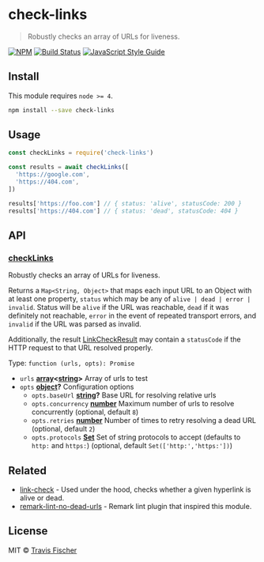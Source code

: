 # check-links

> Robustly checks an array of URLs for liveness.

[![NPM](https://img.shields.io/npm/v/check-links.svg)](https://www.npmjs.com/package/check-links) [![Build Status](https://travis-ci.com/transitive-bullshit/check-links.svg?branch=master)](https://travis-ci.com/transitive-bullshit/check-links) [![JavaScript Style Guide](https://img.shields.io/badge/code_style-standard-brightgreen.svg)](https://standardjs.com)

## Install

This module requires `node >= 4`.

```bash
npm install --save check-links
```

## Usage

```js
const checkLinks = require('check-links')

const results = await checkLinks([
  'https://google.com',
  'https://404.com',
])

results['https://foo.com'] // { status: 'alive', statusCode: 200 }
results['https://404.com'] // { status: 'dead', statusCode: 404 }
```

## API

<!-- Generated by documentation.js. Update this documentation by updating the source code. -->

### [checkLinks](https://github.com/transitive-bullshit/check-links/blob/2cb93ca6302439fae42db71e238e6e1b98bfa1b6/index.js#L41-L80)

Robustly checks an array of URLs for liveness.

Returns a `Map<String, Object>` that maps each input URL to an Object with at least
one property, `status` which may be any of `alive | dead | error | invalid`. Status
will be `alive` if the URL was reachable, `dead` if it was definitely not reachable,
`error` in the event of repeated transport errors, and `invalid` if the URL was parsed
as invalid.

Additionally, the result [LinkCheckResult](https://github.com/tcort/link-check/blob/master/lib/LinkCheckResult.js)
may contain a `statusCode` if the HTTP request to that URL resolved properly.

Type: `function (urls, opts): Promise`

-   `urls` **[array](https://developer.mozilla.org/docs/Web/JavaScript/Reference/Global_Objects/Array)&lt;[string](https://developer.mozilla.org/docs/Web/JavaScript/Reference/Global_Objects/String)>** Array of urls to test
-   `opts` **[object](https://developer.mozilla.org/docs/Web/JavaScript/Reference/Global_Objects/Object)?** Configuration options
    -   `opts.baseUrl` **[string](https://developer.mozilla.org/docs/Web/JavaScript/Reference/Global_Objects/String)?** Base URL for resolving relative urls
    -   `opts.concurrency` **[number](https://developer.mozilla.org/docs/Web/JavaScript/Reference/Global_Objects/Number)** Maximum number of urls to resolve concurrently (optional, default `8`)
    -   `opts.retries` **[number](https://developer.mozilla.org/docs/Web/JavaScript/Reference/Global_Objects/Number)** Number of times to retry resolving a dead URL (optional, default `2`)
    -   `opts.protocols` **[Set](https://developer.mozilla.org/docs/Web/JavaScript/Reference/Global_Objects/Set)** Set of string protocols to accept (defaults to `http:` and `https:`) (optional, default `Set(['http:','https:'])`)

## Related

-   [link-check](https://github.com/tcort/link-check) - Used under the hood, checks whether a given hyperlink is alive or dead.
-   [remark-lint-no-dead-urls](https://github.com/davidtheclark/remark-lint-no-dead-urls) - Remark lint plugin that inspired this module.

## License

MIT © [Travis Fischer](https://github.com/transitive-bullshit)
